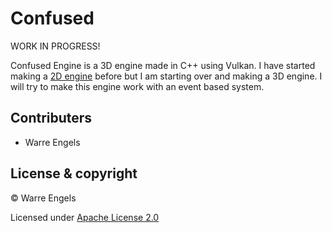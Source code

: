 # Confused

WORK IN PROGRESS!

Confused Engine is a 3D engine made in C++ using Vulkan.
I have started making a [2D engine](https://gitlab.com/warre.engels/budgety "Budgety") before but I am starting over and making a 3D engine.
I will try to make this engine work with an event based system.



## Contributers

- Warre Engels



## License & copyright

© Warre Engels

Licensed under [Apache License 2.0](LICENSE "License")
